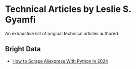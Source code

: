 # Technical Articles by Leslie S. Gyamfi

An exhaustive list of original technical articles authored.

## Bright Data
* [How to Scrape Aliexpress With Python In 2024](https://brightdata.com/blog/web-data/how-to-scrape-aliexpress)
